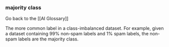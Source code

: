 ### majority class

Go back to the [[AI Glossary]]


The more common label in a class-imbalanced dataset. For example, given a dataset containing 99% non-spam labels and 1% spam labels, the non-spam labels are the majority class.

